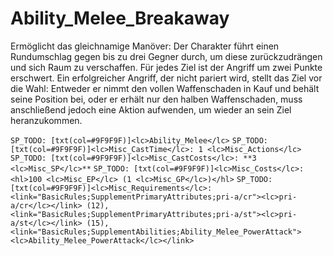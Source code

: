 # Ability_Melee_Breakaway

Ermöglicht das gleichnamige Manöver: Der Charakter führt einen Rundumschlag gegen bis zu drei Gegner durch, um diese zurückzudrängen und sich Raum zu verschaffen. Für jedes Ziel ist der Angriff um zwei Punkte erschwert. Ein erfolgreicher Angriff, der nicht pariert wird, stellt das Ziel vor die Wahl: Entweder er nimmt den vollen Waffenschaden in Kauf und behält seine Position bei, oder er erhält nur den halben Waffenschaden, muss anschließend jedoch eine Aktion aufwenden, um wieder an sein Ziel heranzukommen.

`SP_TODO: [txt(col=#9F9F9F)]<lc>Ability_Melee</lc>`
`SP_TODO: [txt(col=#9F9F9F)]<lc>Misc_CastTime</lc>: 1 <lc>Misc_Actions</lc>`
`SP_TODO: [txt(col=#9F9F9F)]<lc>Misc_CastCosts</lc>: **3 <lc>Misc_SP</lc>**`
`SP_TODO: [txt(col=#9F9F9F)]<lc>Misc_Costs</lc>: <hl>100 <lc>Misc_EP</lc> (1 <lc>Misc_GP</lc>)</hl>`
`SP_TODO: [txt(col=#9F9F9F)]<lc>Misc_Requirements</lc>: <link="BasicRules;SupplementPrimaryAttributes;pri-a/cr"><lc>pri-a/cr</lc></link> (12), <link="BasicRules;SupplementPrimaryAttributes;pri-a/st"><lc>pri-a/st</lc></link> (15), <link="BasicRules;SupplementAbilities;Ability_Melee_PowerAttack"><lc>Ability_Melee_PowerAttack</lc></link>`